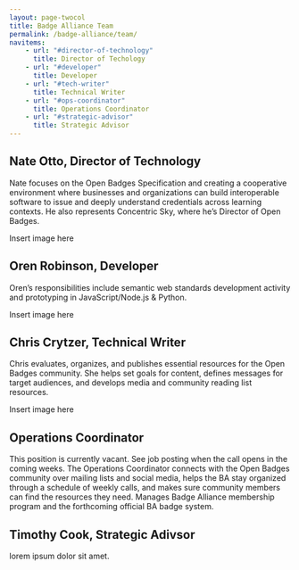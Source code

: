 ```yaml
---
layout: page-twocol
title: Badge Alliance Team
permalink: /badge-alliance/team/
navitems:
    - url: "#director-of-technology"
      title: Director of Techology
    - url: "#developer"
      title: Developer
    - url: "#tech-writer"
      title: Technical Writer
    - url: "#ops-coordinator"
      title: Operations Coordinator
    - url: "#strategic-advisor"
      title: Strategic Advisor 
---
```

<h2 class="title title-content" id="director-of-technology">Nate Otto, Director of Technology</h2>
Nate focuses on the Open Badges Specification and creating a cooperative environment where businesses and organizations can build interoperable software to issue and deeply understand credentials across learning contexts. He also represents Concentric Sky, where he’s Director of Open Badges.

Insert image here

<h2 class="title title-content" id="developer">Oren Robinson, Developer</h2>
Oren’s responsibilities include semantic web standards development activity and prototyping in JavaScript/Node.js & Python.

Insert image here

<h2 class="title title-content" id="tech-writer">Chris Crytzer, Technical Writer</h2>
Chris evaluates, organizes, and publishes essential resources for the Open Badges community. She helps set goals for content, defines messages for target audiences, and develops media and community reading list resources.

Insert image here

<h2 class="title title-content" id="ops-coordinator">Operations Coordinator</h2>
This position is currently vacant. See job posting when the call opens in the coming weeks.
The Operations Coordinator connects with the Open Badges community over mailing lists and social media, helps the BA stay organized through a schedule of weekly calls, and makes sure community members can find the resources they need. Manages Badge Alliance membership program and the forthcoming official BA badge system.

<h2 class="title title-content" id="strategic-advisor">Timothy Cook, Strategic Adivsor</h2>
lorem ipsum dolor sit amet.